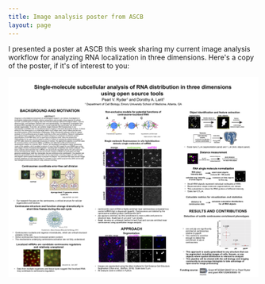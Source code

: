 ```yaml
---
title: Image analysis poster from ASCB
layout: page
---
```

I presented a poster at ASCB this week sharing my current image analysis workflow for analyzing RNA localization in three dimensions. Here's a copy of the poster, if it's of interest to you:

![RNA quantification poster 2019][poster]

[poster]: ../images/2019.11.25_ASCB_image_quant_poster_FINAL-sharing.png
